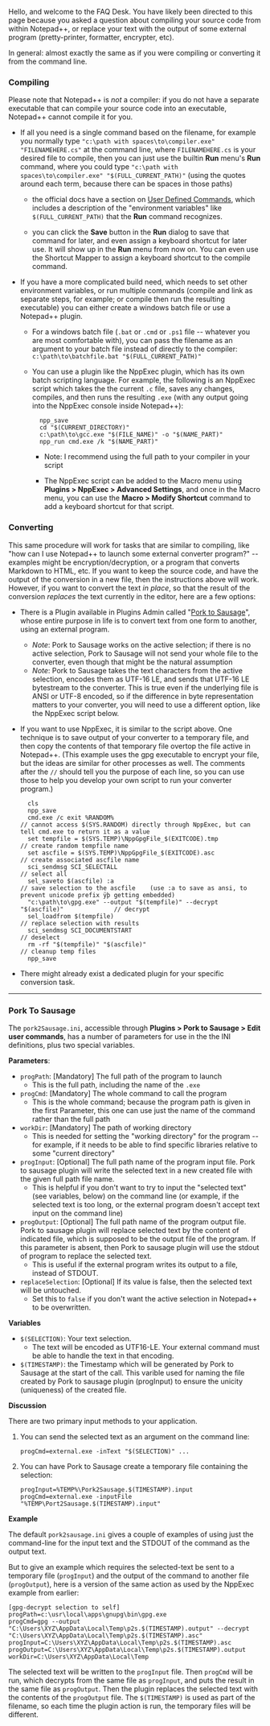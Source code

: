 Hello, and welcome to the FAQ Desk. You have likely been directed to this page because you asked a question about compiling your source code from within Notepad++, or replace your text with the output of some external program (pretty-printer, formatter, encrypter, etc).

In general: almost exactly the same as if you were compiling or converting it from the command line.

### Compiling

Please note that Notepad++ is _not_ a compiler: if you do not have a separate executable that can compile your source code into an executable, Notepad++ cannot compile it for you.

* If all you need is a single command based on the filename, for example you normally type `"c:\path with spaces\to\compiler.exe" "FILENAMEHERE.cs"` at the command line, where `FILENAMEHERE.cs` is your desired file to compile, then you can just use the builtin **Run** menu's **Run** command, where you could type `"c:\path with spaces\to\compiler.exe" "$(FULL_CURRENT_PATH)"` (using the quotes around each term, because there can be spaces in those paths)

    * the official docs have a section on [User Defined Commands](https://npp-user-manual.org/docs/config-files/#userdefinedcommands), which includes a description of the "environment variables" like `$(FULL_CURRENT_PATH)` that the **Run** command recognizes.

    * you can click the **Save** button in the **Run** dialog to save that command for later, and even assign a keyboard shortcut for later use.  It will show up in the **Run** menu from now on.  You can even use the Shortcut Mapper to assign a keyboard shortcut to the compile command.

* If you have a more complicated build need, which needs to set other environment variables, or run multiple commands (compile and link as separate steps, for example; or compile then run the resulting executable) you can either create a windows batch file or use a Notepad++ plugin.

    * For a windows batch file (`.bat` or `.cmd` or `.ps1` file -- whatever you are most comfortable with), you can pass the filename as an argument to your batch file instead of directly to the compiler: `c:\path\to\batchfile.bat "$(FULL_CURRENT_PATH)"`

    * You can use a plugin like the NppExec plugin, which has its own batch scripting language.  For example, the following is an NppExec script which takes the the current `.c` file, saves any changes, compiles, and then runs the resulting `.exe` (with any output going into the NppExec console inside Notepad++):

            npp_save
            cd "$(CURRENT_DIRECTORY)"
            c:\path\to\gcc.exe "$(FILE_NAME)" -o "$(NAME_PART)"
            npp_run cmd.exe /k "$(NAME_PART)"

        * Note: I recommend using the full path to your compiler in your script

        * The NppExec script can be added to the Macro menu using **Plugins > NppExec > Advanced Settings**, and once in the Macro menu, you can use the **Macro > Modify Shortcut** command to add a keyboard shortcut for that script.

### Converting

This same procedure will work for tasks that are similar to compiling, like "how can I use Notepad++ to launch some external converter program?" -- examples might be encryption/decryption, or a program that converts Markdown to HTML, etc.  If you want to keep the source code, and have the output of the conversion in a new file, then the instructions above will work.  However, if you want to convert the text _in place_, so that the result of the conversion _replaces_ the text currently in the editor, here are a few options:

* There is a Plugin available in Plugins Admin called "[Pork to Sausage](https://github.com/npp-plugins/pork2sausage)", whose entire purpose in life is to convert text from one form to another, using an external program.

    - _Note_: Pork to Sausage works on the active selection; if there is no active selection, Pork to Sausage will not send your whole file to the converter, even though that might be the natural assumption
    - _Note_: Pork to Sausage takes the text characters from the active selection, encodes them as UTF-16 LE, and sends that UTF-16 LE bytestream to the converter.  This is true even if the underlying file is ANSI or UTF-8 encoded, so if the difference in byte representation matters to your converter, you will need to use a different option, like the NppExec script below.

* If you want to use NppExec, it is similar to the script above.  One technique is to save output of your converter to a temporary file, and then copy the contents of that temporary file overtop the file active in Notepad++.  (This example uses the gpg executable to encrypt your file, but the ideas are similar for other processes as well.  The comments after the `//` should tell you the purpose of each line, so you can use those to help you develop your own script to run your converter program.)

        cls
        npp_save
        cmd.exe /c exit %RANDOM%                                                        // cannot access $(SYS.RANDOM) directly through NppExec, but can tell cmd.exe to return it as a value
        set tempfile = $(SYS.TEMP)\NppGpgFile_$(EXITCODE).tmp                           // create random tempfile name
        set ascfile = $(SYS.TEMP)\NppGpgFile_$(EXITCODE).asc                            // create associated ascfile name
        sci_sendmsg SCI_SELECTALL                                                       // select all
        sel_saveto $(ascfile) :a                                                        // save selection to the ascfile    (use :a to save as ansi, to prevent unicode prefix ÿþ getting embedded)
        "c:\path\to\gpg.exe" --output "$(tempfile)" --decrypt "$(ascfile)"              // decrypt
        sel_loadfrom $(tempfile)                                                        // replace selection with results
        sci_sendmsg SCI_DOCUMENTSTART                                                   // deselect
        rm -rf "$(tempfile)" "$(ascfile)"                                               // cleanup temp files
        npp_save

* There might already exist a dedicated plugin for your specific conversion task.

----------

### Pork To Sausage

The `pork2Sausage.ini`, accessible through **Plugins > Pork to Sausage > Edit user commands**, has a number of parameters for use in the the INI definitions, plus two special variables.

**Parameters**:

- `progPath`: [Mandatory] The full path of the program to launch
   - This is the full path, including the name of the `.exe`
- `progCmd`: [Mandatory] The whole command to call the program
   - This is the whole command; because the program path is given in the first Parameter, this one can use just the name of the command rather than the full path
- `workDir`: [Mandatory] The path of working directory
   - This is needed for setting the "working directory" for the program -- for example, if it needs to be able to find specific libraries relative to some "current directory"
- `progInput`: [Optional] The full path name of the program input file. Pork to sausage plugin will write the selected text in a new created file with the given full path file name.
   - This is helpful if you don't want to try to input the "selected text" (see variables, below) on the command line (or example, if the selected text is too long, or the external program doesn't accept text input on the command line)
- `progOutput`: [Optional] The full path name of the program output file. Pork to sausage plugin will replace selected text by the content of indicated file, which is supposed to be the output file of the program. If this parameter is absent, then Pork to sausage plugin will use the stdout of program to replace the selected text.
   - This is useful if the external program writes its output to a file, instead of STDOUT.  
- `replaceSelection`: [Optional] If its value is false, then the selected text will be untouched.
   - Set this to `false` if you don't want the active selection in Notepad++ to be overwritten.

**Variables**

- `$(SELECTION)`: Your text selection.
   - The text will be encoded as UTF16-LE.  Your external command must be able to handle the text in that encoding.
- `$(TIMESTAMP)`: the Timestamp which will be generated by Pork to Sausage at the start of the call. This varible used for naming the file created by Pork to sausage plugin (progInput) to ensure the unicity (uniqueness) of the created file.

**Discussion**

There are two primary input methods to your application.
1. You can send the selected text as an argument on the command line:
   ```
   progCmd=external.exe -inText "$(SELECTION)" ...
   ```
2. You can have Pork to Sausage create a temporary file containing the selection:
   ```
   progInput=%TEMP%\Pork2Sausage.$(TIMESTAMP).input
   progCmd=external.exe -inputFile "%TEMP\Port2Sausage.$(TIMESTAMP).input"
   ```
   
**Example**

The default `pork2sausage.ini` gives a couple of examples of using just the command-line for the input text and the STDOUT of the command as the output text.

But to give an example which requires the selected-text be sent to a temporary file (`progInput`) and the output of the command to another file (`progOutput`), here is a version of the same action as used by the NppExec example from earlier:
```
[gpg-decrypt selection to self]
progPath=c:\usr\local\apps\gnupg\bin\gpg.exe
progCmd=gpg --output "C:\Users\XYZ\AppData\Local\Temp\p2s.$(TIMESTAMP).output" --decrypt "C:\Users\XYZ\AppData\Local\Temp\p2s.$(TIMESTAMP).asc"
progInput=C:\Users\XYZ\AppData\Local\Temp\p2s.$(TIMESTAMP).asc
progOutput=C:\Users\XYZ\AppData\Local\Temp\p2s.$(TIMESTAMP).output
workDir=C:\Users\XYZ\AppData\Local\Temp
```

The selected text will be written to the `progInput` file.  Then `progCmd` will be run, which decrypts from the same file as `progInput`, and puts the result in the same file as `progOutput`.  Then the plugin replaces the selected text with the contents of the `progOutput` file.  The `$(TIMESTAMP)` is used as part of the filename, so each time the plugin action is run, the temporary files will be different.
